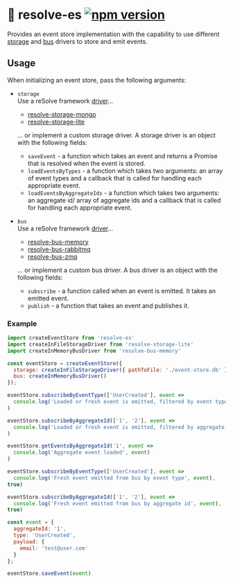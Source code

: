 # **🏣 resolve-es** [![npm version](https://badge.fury.io/js/resolve-es.svg)](https://badge.fury.io/js/resolve-es)

Provides an event store implementation with the capability to use different [storage](../storage-drivers) and [bus](../bus-drivers) drivers to store and emit events. 
## Usage
When initializing an event store, pass the following arguments:
* `storage`  
	Use a reSolve framework  [driver](../storage-drivers)...
	* [resolve-storage-mongo](../storage-drivers/resolve-storage-mongo)
	* [resolve-storage-lite](../storage-drivers/resolve-storage-lite)

	... or implement a custom storage driver. A storage driver is an object with the following fields:
	* `saveEvent` - a function which takes an event and returns a Promise that is resolved when the event is stored.
	* `loadEventsByTypes` - a function which takes two arguments: an array of event types  and a  callback that is called for handling each appropriate event. 
	* `loadEventsByAggregateIds` - a function which takes two arguments: an aggregate id/ array of aggregate ids and a callback that is called for handling each  appropriate event. 

* `bus`  
	Use a reSolve framework [driver](../bus-drivers)...
	* [resolve-bus-memory](../bus-drivers/resolve-bus-memory)
	* [resolve-bus-rabbitmq](../bus-drivers/resolve-bus-rabbitmq)
	* [resolve-bus-zmq](../bus-drivers/resolve-bus-zmq)

	... or implement a custom bus driver. A bus driver is an object with the following fields:
	* `subscribe` - a function called when an event is emitted. It takes an emitted event.
	* `publish` - a function that takes an event and publishes it.

### Example
```js
import createEventStore from 'resolve-es'
import createInFileStorageDriver from 'resolve-storage-lite'
import createInMemoryBusDriver from 'resolve-bus-memory'

const eventStore = createEventStore({
  storage: createInFileStorageDriver({ pathToFile: './event-store.db' }),
  bus: createInMemoryBusDriver()
});

eventStore.subscribeByEventType(['UserCreated'], event =>
  console.log('Loaded or fresh event is emitted, filtered by event type', event)
)

eventStore.subscribeByAggregateId(['1', '2'], event =>
  console.log('Loaded or fresh event is emitted, filtered by aggregate id', event)
)

eventStore.getEventsByAggregateId('1', event =>
  console.log('Aggregate event loaded', event)
)

eventStore.subscribeByEventType(['UserCreated'], event =>
  console.log('Fresh event emitted from bus by event type', event),
true)

eventStore.subscribeByAggregateId(['1', '2'], event =>
  console.log('Fresh event emitted from bus by aggregate id', event),
true)

const event = {
  aggregateId: '1',
  type: 'UserCreated',
  payload: {
    email: 'test@user.com'
  }
};

eventStore.saveEvent(event)
```
